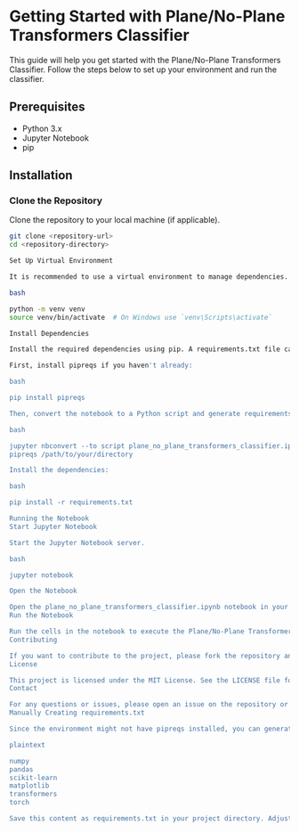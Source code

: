 
# Getting Started with Plane/No-Plane Transformers Classifier

This guide will help you get started with the Plane/No-Plane Transformers Classifier. Follow the steps below to set up your environment and run the classifier.

## Prerequisites

- Python 3.x
- Jupyter Notebook
- pip

## Installation

### Clone the Repository

Clone the repository to your local machine (if applicable).

```bash
git clone <repository-url>
cd <repository-directory>

Set Up Virtual Environment

It is recommended to use a virtual environment to manage dependencies. You can set up a virtual environment using venv or virtualenv.

bash

python -m venv venv
source venv/bin/activate  # On Windows use `venv\Scripts\activate`

Install Dependencies

Install the required dependencies using pip. A requirements.txt file can be generated from the notebook.

First, install pipreqs if you haven't already:

bash

pip install pipreqs

Then, convert the notebook to a Python script and generate requirements.txt:

bash

jupyter nbconvert --to script plane_no_plane_transformers_classifier.ipynb
pipreqs /path/to/your/directory

Install the dependencies:

bash

pip install -r requirements.txt

Running the Notebook
Start Jupyter Notebook

Start the Jupyter Notebook server.

bash

jupyter notebook

Open the Notebook

Open the plane_no_plane_transformers_classifier.ipynb notebook in your browser through the Jupyter interface.
Run the Notebook

Run the cells in the notebook to execute the Plane/No-Plane Transformers Classifier.
Contributing

If you want to contribute to the project, please fork the repository and create a pull request.
License

This project is licensed under the MIT License. See the LICENSE file for more details.
Contact

For any questions or issues, please open an issue on the repository or contact the maintainer.
Manually Creating requirements.txt

Since the environment might not have pipreqs installed, you can generate the requirements.txt file manually by listing the packages you used in the notebook. Here is a sample requirements.txt content:

plaintext

numpy
pandas
scikit-learn
matplotlib
transformers
torch

Save this content as requirements.txt in your project directory. Adjust the package list as needed based on the actual imports in your notebook.
